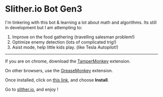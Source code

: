 # Slither.io Bot Gen3
I'm tinkering with this bot & learning a lot about math and algorithms.  Its still in development but I am attempting to:
1. Improve on the food gathering (travelling salesman problem!)
2. Optimize enemy detection (lots of complicated trig!)
3. Asist mode, help little kids play. (like Tesla Autopilot!)

---
If you are on chrome, download the [TamperMonkey](https://chrome.google.com/webstore/detail/tampermonkey/dhdgffkkebhmkfjojejmpbldmpobfkfo?hl=en) extension.

On other browsers, use the [GreaseMonkey](https://addons.mozilla.org/en-GB/firefox/addon/greasemonkey/) extension.

Once installed, click on [this link](https://github.com/xanderak/slither.io-bot/raw/master/bot.user.js), and choose **Install**.

Go to [slither.io](http://slither.io/), and enjoy !
